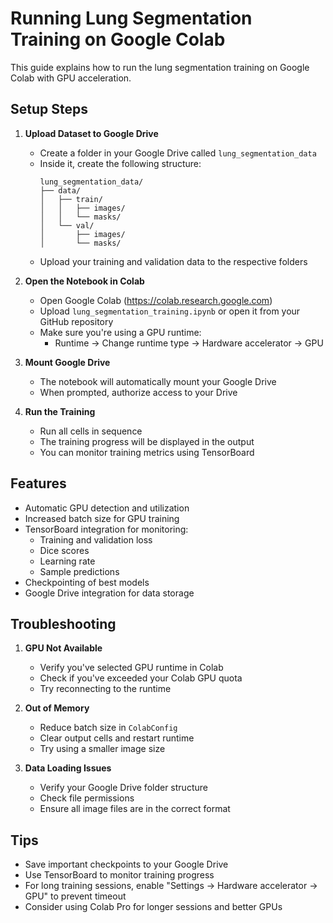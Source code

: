 # Running Lung Segmentation Training on Google Colab

This guide explains how to run the lung segmentation training on Google Colab with GPU acceleration.

## Setup Steps

1. **Upload Dataset to Google Drive**
   - Create a folder in your Google Drive called `lung_segmentation_data`
   - Inside it, create the following structure:
     ```
     lung_segmentation_data/
     ├── data/
     │   ├── train/
     │   │   ├── images/
     │   │   └── masks/
     │   └── val/
     │       ├── images/
     │       └── masks/
     ```
   - Upload your training and validation data to the respective folders

2. **Open the Notebook in Colab**
   - Open Google Colab (https://colab.research.google.com)
   - Upload `lung_segmentation_training.ipynb` or open it from your GitHub repository
   - Make sure you're using a GPU runtime:
     - Runtime → Change runtime type → Hardware accelerator → GPU

3. **Mount Google Drive**
   - The notebook will automatically mount your Google Drive
   - When prompted, authorize access to your Drive

4. **Run the Training**
   - Run all cells in sequence
   - The training progress will be displayed in the output
   - You can monitor training metrics using TensorBoard

## Features

- Automatic GPU detection and utilization
- Increased batch size for GPU training
- TensorBoard integration for monitoring:
  - Training and validation loss
  - Dice scores
  - Learning rate
  - Sample predictions
- Checkpointing of best models
- Google Drive integration for data storage

## Troubleshooting

1. **GPU Not Available**
   - Verify you've selected GPU runtime in Colab
   - Check if you've exceeded your Colab GPU quota
   - Try reconnecting to the runtime

2. **Out of Memory**
   - Reduce batch size in `ColabConfig`
   - Clear output cells and restart runtime
   - Try using a smaller image size

3. **Data Loading Issues**
   - Verify your Google Drive folder structure
   - Check file permissions
   - Ensure all image files are in the correct format

## Tips

- Save important checkpoints to your Google Drive
- Use TensorBoard to monitor training progress
- For long training sessions, enable "Settings → Hardware accelerator → GPU" to prevent timeout
- Consider using Colab Pro for longer sessions and better GPUs 